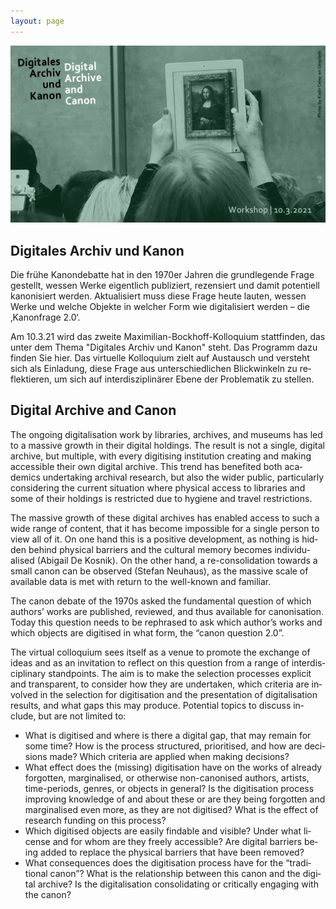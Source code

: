 ```yaml
---
layout: page
---
```


![](images/cover.png)

<div class="language-container">
<section lang="de" markdown="1">

# Digitales Archiv und Kanon

Die frühe Kanondebatte hat in den 1970er Jahren die grundlegende Frage gestellt, wessen Werke eigentlich publiziert, rezensiert und damit potentiell kanonisiert werden. Aktualisiert muss diese Frage heute lauten, wessen Werke und welche Objekte in welcher Form wie digitalisiert werden – die ‚Kanonfrage 2.0‘.

Am 10.3.21 wird das zweite Maximilian-Bockhoff-Kolloquium stattfinden, das unter dem Thema "Digitales Archiv und Kanon" steht. Das Programm dazu finden Sie hier. 
Das virtuelle Kolloquium zielt auf Austausch und versteht sich als Einladung, diese Frage aus unterschiedlichen Blickwinkeln zu reflektieren, um sich auf interdisziplinärer Ebene der Problematik zu stellen.

</section>
<section lang="en" markdown="1">

# Digital Archive and Canon

The ongoing digitalisation work by libraries, archives, and museums has led to a massive growth in their digital holdings. The result is not a single, digital archive, but multiple, with every digitising institution creating and making accessible their own digital archive. This trend has benefited both academics undertaking archival research, but also the wider public, particularly considering the current situation where physical access to libraries and some of their holdings is restricted due to hygiene and travel restrictions.

The massive growth of these digital archives has enabled access to such a wide range of content, that it has become impossible for a single person to view all of it. On one hand this is a positive development, as nothing is hidden behind physical barriers and the cultural memory becomes individualised (Abigail De Kosnik). On the other hand, a re-consolidation towards a small canon can be observed (Stefan Neuhaus), as the massive scale of available data is met with  return to the well-known and familiar.

The canon debate of the 1970s asked the fundamental question of which authors’ works are published, reviewed, and thus available for canonisation. Today this question needs to be rephrased to ask which author’s works and which objects are digitised in what form,  the “canon question 2.0”.

The virtual colloquium sees itself as a venue to promote the exchange of ideas and as an invitation to reflect on this question from a range of interdisciplinary standpoints. The aim is to make the selection processes explicit and transparent, to consider how they are undertaken, which criteria are involved in the selection for digitisation and the presentation of digitalisation results, and what gaps this may produce. Potential topics to discuss include, but are not limited to:

* What is digitised and where is there a digital gap, that may remain for some time? How is the process structured, prioritised, and how are decisions made? Which criteria are applied when making decisions?
* What effect does the (missing) digitisation have on the works of already forgotten, marginalised, or otherwise non-canonised authors, artists, time-periods, genres, or objects in general? Is the digitisation process improving knowledge of and about these or are they being forgotten and marginalised even more, as they are not digitised? What is the effect of research funding on this process?
* Which digitised objects are easily findable and visible? Under what license and for whom are they freely accessible? Are digital barriers being added to replace the physical barriers that have been removed?
* What consequences does the digitisation process have for the “traditional canon”? What is the relationship between this canon and the digital archive? Is the digitalisation consolidating or critically engaging with the canon?

</section>
</div>
